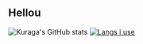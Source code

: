 ## Hellou

![Kuraga's GitHub stats](https://github-readme-stats.vercel.app/api?username=Piola-l&show_icons=true&theme=merko)
[![Langs i use](https://github-readme-stats.vercel.app/api/top-langs/?username=Piola-l&layout=donut&show_icons=true&theme=merko&rank_icon=github)](https://github.com/anuraghazra/github-readme-stats)
